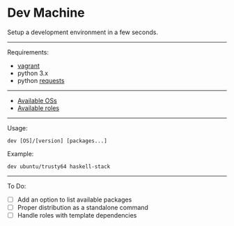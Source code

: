 # Dev Machine

Setup a development environment in a few seconds.

---

Requirements:

- [vagrant](https://www.vagrantup.com/)
- python 3.x
- python [requests](http://docs.python-requests.org/en/latest/)

---

- [Available OSs](https://github.com/dtoma/ansible-playbooks)
- [Available roles](https://github.com/dtoma/vagrantfiles)

---

Usage:

`dev [OS]/[version] [packages...]`

Example:

`dev ubuntu/trusty64 haskell-stack`

---

To Do:

- [ ] Add an option to list available packages
- [ ] Proper distribution as a standalone command
- [ ] Handle roles with template dependencies
